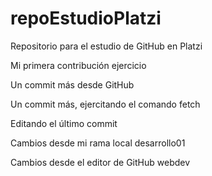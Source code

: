 # repoEstudioPlatzi
Repositorio para el estudio de GitHub en Platzi

Mi primera contribución ejercicio

Un commit más desde GitHub 

Un commit más, ejercitando el comando fetch

Editando el último commit

Cambios desde mi rama local desarrollo01

Cambios desde el editor de GitHub webdev